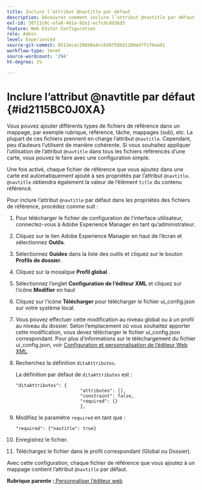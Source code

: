 ```yaml
---
title: Inclure l’attribut @navtitle par défaut
description: Découvrez comment inclure l’attribut @navtitle par défaut
exl-id: 38711c0c-efa8-461a-92e1-ecfcdcdd36d3
feature: Web Editor Configuration
role: Admin
level: Experienced
source-git-commit: 0513ecac38840a4cc649758bd1180edff1f8aed1
workflow-type: tm+mt
source-wordcount: '294'
ht-degree: 1%

---
```


# Inclure l’attribut @navtitle par défaut {#id2115BC0J0XA}

Vous pouvez ajouter différents types de fichiers de référence dans un mappage, par exemple rubrique, référence, tâche, mappages \(sub\), etc. La plupart de ces fichiers prennent en charge l’attribut `@navtitle`. Cependant, peu d’auteurs l’utilisent de manière cohérente. Si vous souhaitez appliquer l’utilisation de l’attribut `@navtitle` dans tous les fichiers référencés d’une carte, vous pouvez le faire avec une configuration simple.

Une fois activé, chaque fichier de référence que vous ajoutez dans une carte est automatiquement ajouté à ses propriétés par l’attribut `@navtitle`. `@navtitle` obtiendra également la valeur de l’élément `title` du contenu référencé.

Pour inclure l’attribut `@navtitle` par défaut dans les propriétés des fichiers de référence, procédez comme suit :

1. Pour télécharger le fichier de configuration de l’interface utilisateur, connectez-vous à Adobe Experience Manager en tant qu’administrateur.

1. Cliquez sur le lien Adobe Experience Manager en haut de l’écran et sélectionnez **Outils**.
1. Sélectionnez **Guides** dans la liste des outils et cliquez sur le bouton **Profils de dossier**.
1. Cliquez sur la mosaïque **Profil global** .
1. Sélectionnez l’onglet **Configuration de l’éditeur XML** et cliquez sur l’icône **Modifier** en haut
1. Cliquez sur l’icône **Télécharger** pour télécharger le fichier ui\_config.json sur votre système local.
1. Vous pouvez effectuer cette modification au niveau global ou à un profil au niveau du dossier. Selon l’emplacement où vous souhaitez apporter cette modification, vous devez télécharger le fichier ui\_config.json correspondant. Pour plus d’informations sur le téléchargement du fichier ui\_config.json, voir [Configuration et personnalisation de l’éditeur Web XML](conf-folder-level.md#id2065G300O5Z).

1. Recherchez la définition `ditaAttributes`.

   La définition par défaut de `ditaAttributes` est :

   ```
   "ditaAttributes": {
                           "attributes": [],
                           "constraint": false,
                           "required": {}
                           },
   ```

1. Modifiez le paramètre `required` en tant que :

   ```
   "required": {"navtitle": true}
   ```

1. Enregistrez le fichier.

1. Téléchargez le fichier dans le profil correspondant \(Global ou Dossier\).


Avec cette configuration, chaque fichier de référence que vous ajoutez à un mappage contient l’attribut `@navtitle` par défaut.

**Rubrique parente :**[ Personnaliser l’éditeur web](conf-web-editor.md)
